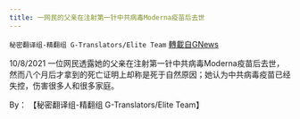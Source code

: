 ```yaml
---
title: 一网民的父亲在注射第一针中共病毒Moderna疫苗后去世
---
```

`秘密翻译组-精翻组 G-Translators/Elite Team` [轉載自GNews](https://gnews.org/zh-hans/1586619/)

10/8/2021 一位网民透露她的父亲在注射第一针中共病毒Moderna疫苗后去世，然而八个月后才拿到的死亡证明上却称是死于自然原因；她认为中共病毒疫苗已经失控，伤害很多人和很多家庭。

By： 【秘密翻译组-精翻组 G-Translators/Elite Team】
